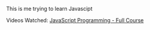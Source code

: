 This is me trying to learn Javascipt

Videos Watched:
[JavaScript Programming - Full Course](https://youtu.be/jS4aFq5-91M)